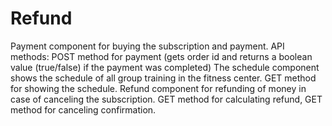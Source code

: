 # Refund
Payment component for buying the subscription and payment. API methods: POST method for payment (gets order id and returns a boolean value (true/false) if the payment was completed)
The schedule component shows the schedule of all group training in the fitness center. GET method for showing the schedule. 
Refund component for refunding of money in case of canceling the subscription. GET method for calculating refund, GET method for canceling confirmation.
